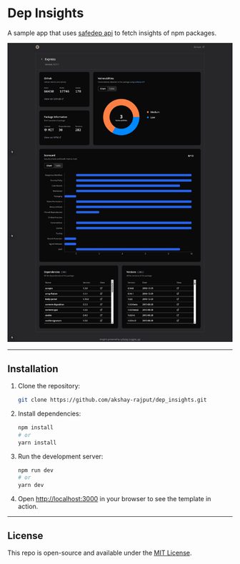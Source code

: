 # Dep Insights

A sample app that uses [safedep api](https://docs.safedep.io/guides/insights-api-using-typescript) to fetch insights of npm packages.

![Screenshot of Dep Insights](public/depinsights.png)

---

## Installation

1. Clone the repository:

   ```bash
   git clone https://github.com/akshay-rajput/dep_insights.git
   ```

2. Install dependencies:

   ```bash
   npm install
   # or
   yarn install
   ```

3. Run the development server:

   ```bash
   npm run dev
   # or
   yarn dev
   ```

4. Open [http://localhost:3000](http://localhost:3000) in your browser to see the template in action.

---

## License

This repo is open-source and available under the [MIT License](LICENSE).
